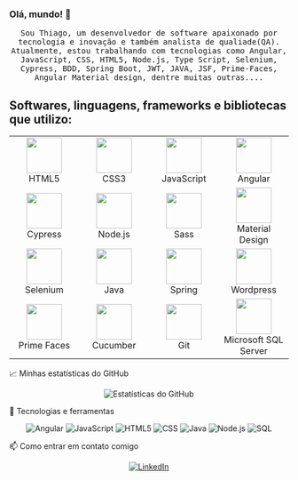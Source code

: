 ### Olá, mundo! 👋
<p align="center">
  
  <samp>
    Sou Thiago, um desenvolvedor de software apaixonado por tecnologia e inovação e também analista de qualiade(QA).
    Atualmente, estou trabalhando com tecnologias como Angular, JavaScript, CSS, HTML5, Node.js, Type Script, Selenium, Cypress, BDD, Spring Boot, JWT, JAVA, JSF, Prime-Faces, Angular Material  design, dentre muitas outras....
  </samp>
</p>

## Softwares, linguagens, frameworks e bibliotecas que utilizo:
<table>
  <tbody>
    <tr>
      <td width="25%" align="center">
        <img height="64px" src="https://img.icons8.com/color/48/000000/html-5.png">
        <br>
        <span>HTML5</span>
      </td>
      <td width="25%" align="center">
        <img height="64px" src="https://img.icons8.com/color/48/000000/css3.png">
        <br>
        <span>CSS3</span>
      </td>
      <td width="25%" align="center">
        <img height="64px" src="https://img.icons8.com/color/48/000000/javascript.png">
        <br>
        <span>JavaScript</span>
      </td>
      <td width="25%" align="center">
        <img height="64px" src="https://w7.pngwing.com/pngs/14/568/png-transparent-angularjs-logo-javascript-security-token-angle-triangle-logo-thumbnail.png">
        <br>
        <span>Angular</span>
      </td>
    </tr>
    <tr>
      <td width="25%" align="center">
        <img height="64px" src="https://asset.brandfetch.io/idIq_kF0rb/idv3zwmSiY.jpeg">
        <br>
        <span>Cypress</span>
      </td>
      <td width="25%" align="center">
        <img height="64px" src="https://img.icons8.com/color/48/000000/nodejs.png">
        <br>
        <span>Node.js</span>
      </td>
      <td width="25%" align="center">
        <img height="64px" src="https://img.icons8.com/color/48/000000/sass.png">
        <br>
        <span>Sass<span>
      </td>
      <td width="25%" align="center">
        <img height="64px" src="https://seeklogo.com/images/M/material-design-logo-8BAFEFE50B-seeklogo.com.png">
        <br>
        <span>Material Design</span>
      </td>
    </tr>
    <tr>
      <td width="25%" align="center">
        <img height="64px" src="https://seeklogo.com/images/S/selenium-logo-A1B53CEFB0-seeklogo.com.png">
        <br>
        <span>Selenium</span>
      </td>
      <td width="25%" align="center">
        <img height="64px" src="https://img.icons8.com/color/48/000000/java-coffee-cup-logo.png">
        <br>
        <span>Java</span>
      </td>
      <td width="25%" align="center">
        <img height="64px" src="https://img.icons8.com/color/48/000000/spring-logo.png">
        <br>
        <span>Spring<span>
      </td>
      <td width="25%" align="center">
        <img height="64px" src="https://img.icons8.com/color/48/000000/wordpress.png">
        <br>
        <span>Wordpress</span>
      </td>
    </tr>
    <tr>
      <td width="25%" align="center">
        <img height="64px" src="https://i1.wp.com/www.primefaces.org/wp-content/uploads/2021/10/primefaces-logo.png?fit=1368%2C320&ssl=1">
        <br>
        <span>Prime Faces</span>
      </td>
      <td width="25%" align="center">
        <img height="64px" src="https://seeklogo.com/images/C/cucumber-logo-D727C551CE-seeklogo.com.png">
        <br>
        <span>Cucumber</span>
      </td>
      <td width="25%" align="center">
        <img height="64px" src="https://img.icons8.com/color/48/000000/git.png"">
        <br>
        <span>Git</span>
      </td>
        <td width="25%" align="center">
        <img height="64px" src="https://brandslogos.com/wp-content/uploads/images/microsoft-sql-server-logo.png">
        <br>
        <span>Microsoft SQL Server</span>
      </td>
    </tr>
  </tbody>
</table>
📈 Minhas estatísticas do GitHub
<p align="center">
  <img src="https://github-readme-stats.vercel.app/api?username=Thiago11112000&show_icons=true&theme=radical" alt="Estatísticas do GitHub">
</p>

🔧 Tecnologias e ferramentas
<p align="center">
  <img src="https://img.shields.io/badge/Code-Angular-informational?style=flat&logo=angular&logoColor=white&color=2bbc8a" alt="Angular">
  <img src="https://img.shields.io/badge/Code-JavaScript-informational?style=flat&logo=javascript&logoColor=white&color=2bbc8a" alt="JavaScript">
  <img src="https://img.shields.io/badge/Code-HTML5-informational?style=flat&logo=html5&logoColor=white&color=2bbc8a" alt="HTML5">
  <img src="https://img.shields.io/badge/Code-CSS-informational?style=flat&logo=css3&logoColor=white&color=2bbc8a" alt="CSS">
  <img src="https://img.shields.io/badge/Code-Java-informational?style=flat&logo=java&logoColor=white&color=2bbc8a" alt="Java">
  <img src="https://img.shields.io/badge/Tools-Node.js-informational?style=flat&logo=node-dot-js&logoColor=white&color=2bbc8a" alt="Node.js">
  <img src="https://img.shields.io/badge/Tools-SQL-informational?style=flat&logo=mysql&logoColor=white&color=2bbc8a" alt="SQL">
</p>

📫 Como entrar em contato comigo
<p align="center">
  <a href="https://www.linkedin.com/in/thiago-martins-2996ba1a2/"><img src="https://img.shields.io/badge/-LinkedIn-0077B5?style=flat&logo=LinkedIn&logoColor=white" alt="LinkedIn"></a>
</p>
